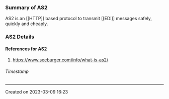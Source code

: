 ### Summary of AS2
AS2 is an [[HTTP]] based protocol to transmit [[EDI]] messages safely, quickly and cheaply. 
### AS2 Details

#### References for AS2
1. https://www.seeburger.com/info/what-is-as2/
###### Timestamp
---
Created on 2023-03-09 16:23